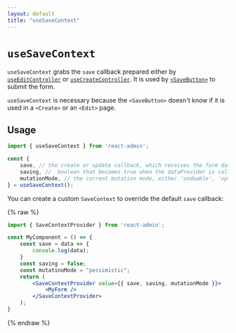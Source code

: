```yaml
---
layout: default
title: "useSaveContext"
---
```


# `useSaveContext`

`useSaveContext` grabs the `save` callback prepared either by [`useEditController`](./useEditController.md) or [`useCreateController`](./useCreateController.md). It is used by [`<SaveButton>`](./SaveButton.md) to submit the form.

`useSaveContext` is necessary because the `<SaveButton>` doesn't know if it is used in a `<Create>` or an `<Edit>` page.

## Usage

```jsx
import { useSaveContext } from 'react-admin';

const { 
    save, // the create or update callback, which receives the form data and calls the dataProvider
    saving, //  boolean that becomes true when the dataProvider is called
    mutationMode, // the current mutation mode, either 'undoable', 'optimistic', or 'pessimistic'
} = useSaveContext();
```

You can create a custom `SaveContext` to override the default `save` callback:

{% raw %}
```jsx
import { SaveContextProvider } from 'react-admin';

const MyComponent = () => {
    const save = data => {
        console.log(data);
    }
    const saving = false;
    const mutatinoMode = "pessimistic";
    return (
        <SaveContextProvider value={{ save, saving, mutationMode }}>
            <MyForm />
        </SaveContextProvider>
    );
}
```
{% endraw %}
